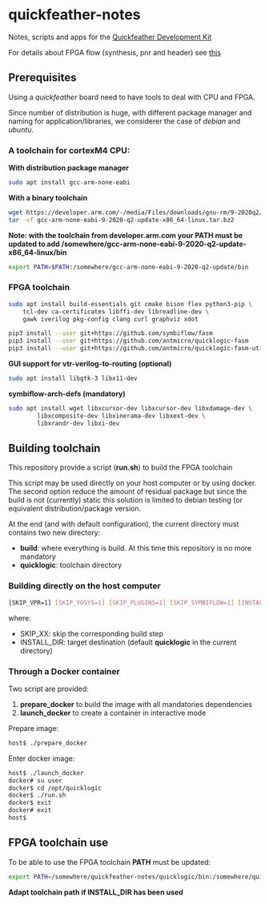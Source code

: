 # quickfeather-notes
Notes, scripts and apps for the [Quickfeather Development Kit](https://www.quicklogic.com/products/eos-s3/quickfeather-development-kit/)

For details about FPGA flow (synthesis, pnr and header) see [this](FPGAFlow.md)

## Prerequisites

Using a *quickfeather* board need to have tools to deal with CPU and
FPGA.

Since number of distribution is huge, with different package manager and naming
for application/libraries, we considerer the case of *debian* and *ubuntu*.

### A toolchain for cortexM4 CPU:

__With distribution package manager__
```bash
sudo apt install gcc-arm-none-eabi
```

__With a binary toolchain__
```bash
wget https://developer.arm.com/-/media/Files/downloads/gnu-rm/9-2020q2/gcc-arm-none-eabi-9-2020-q2-update-x86_64-linux.tar.bz2
tar -xf gcc-arm-none-eabi-9-2020-q2-update-x86_64-linux.tar.bz2
```

**Note: with the toolchain from developer.arm.com your PATH must be updated to
add /somewhere/gcc-arm-none-eabi-9-2020-q2-update-x86_64-linux/bin**
```bash
export PATH=$PATH:/somewhere/gcc-arm-none-eabi-9-2020-q2-update/bin
```

### FPGA toolchain

```bash
sudo apt install build-essentials git cmake bison flex python3-pip \
	tcl-dev ca-certificates libffi-dev libreadline-dev \
	gawk iverilog pkg-config clang curl graphviz xdot
```

```bash
pip3 install --user git+https://github.com/symbiflow/fasm
pip3 install --user git+https://github.com/antmicro/quicklogic-fasm
pip3 install --user git+https://github.com/antmicro/quicklogic-fasm-utils
```

**GUI support for vtr-verilog-to-routing (optional)**

```bash
sudo apt install libgtk-3 libx11-dev
```

**symbiflow-arch-defs (mandatory)**

```bash
sudo apt install wget libxcursor-dev libxcursor-dev libxdamage-dev \
        libxcomposite-dev libxinerama-dev libxext-dev \
        libxrandr-dev libxi-dev
```

## Building toolchain

This repository provide a script (**run.sh**) to build the FPGA toolchain

This script may be used directly on your host computer or by using docker.
The second option reduce the amount of residual package but since the build
is not (currently) static this solution is limited to debian testing (or
equivalent distribution/package version.

At the end (and with default configuration), the current directory must contains two new directory:
* **build**: where everything is build. At this time this repository is no more
  mandatory
* **quicklogic**: toolchain directory

### Building directly on the host computer

```bash
[SKIP_VPR=1] [SKIP_YOSYS=1] [SKIP_PLUGINS=1] [SKIP_SYMBIFLOW=1] [INSTALL_DIR=/somewhere] ./run.sh
```

where:
* SKIP_XX: skip the corresponding build step
* INSTALL_DIR: target destination (default **quicklogic** in the current
  directory)


### Through a Docker container

Two script are provided:

1. **prepare_docker** to build the image with all mandatories dependencies
2. **launch_docker** to create a container in interactive mode

Prepare image:
```bash
host$ ./prepare_docker
```

Enter docker image:
```bash
host$ ./launch_docker
docker# su user
docker$ cd /opt/quicklogic
docker$ ./run.sh
docker$ exit
docker# exit
host$
```

## FPGA toolchain use

To be able to use the FPGA toolchain **PATH** must be updated:
```bash
export PATH=/somewhere/quickfeather-notes/quicklogic/bin:/somewhere/quickfeather-notes/quicklogic/bin/python:$PATH
```

**Adapt toolchain path if INSTALL_DIR has been used**
